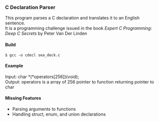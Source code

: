 ### C Declaration Parser
This program parses a C declaration and translates it to an English sentence.  
It is a programming challenge issued in the book *Expert C Programming:  
Deep C Secrets* by Peter Van Der Linden   
 
#### Build
`$ gcc -o cdecl sea_deck.c`

#### Example
Input:  char *(*operators[256])(void);  
Output: operators is a array of 256 pointer to function returning pointer to char  

#### Missing Features
- Parsing arguments to functions  
- Handling struct, enum, and union declarations  
